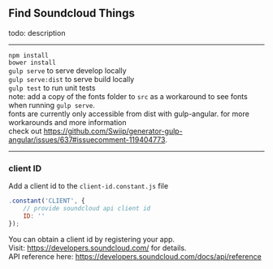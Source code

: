 ## Find Soundcloud Things
todo: description
***
```npm install```  
```bower install```  
```gulp serve``` to serve develop locally  
```gulp serve:dist``` to serve build locally  
```gulp test``` to run unit tests  
note: add a copy of the fonts folder to ```src``` as a workaround to see fonts when running ```gulp serve```.  
fonts are currently only accessible from dist with gulp-angular. for more workarounds and more information  
check out https://github.com/Swiip/generator-gulp-angular/issues/637#issuecomment-119404773.  

***
### client ID  
Add a client id to the ```client-id.constant.js``` file
```javascript
.constant('CLIENT', {
    // provide soundcloud api client id
    ID: ''
});
```
You can obtain a client id by registering your app.  
Visit: https://developers.soundcloud.com/ for details.  
API reference here: https://developers.soundcloud.com/docs/api/reference
